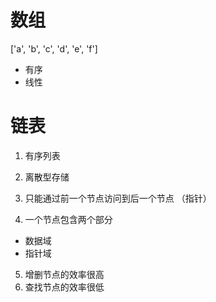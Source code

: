 # 数组

['a', 'b', 'c', 'd', 'e', 'f']

- 有序
- 线性

# 链表

1. 有序列表
2. 离散型存储
3. 只能通过前一个节点访问到后一个节点 （指针）

4. 一个节点包含两个部分

- 数据域
- 指针域

5. 增删节点的效率很高
6. 查找节点的效率很低